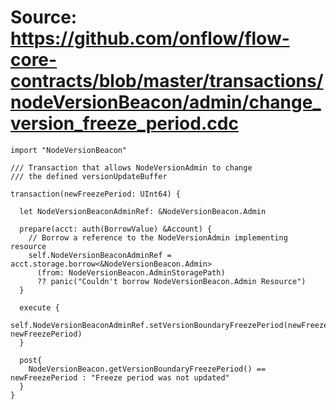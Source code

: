 # Source: https://github.com/onflow/flow-core-contracts/blob/master/transactions/nodeVersionBeacon/admin/change_version_freeze_period.cdc

```
import "NodeVersionBeacon"

/// Transaction that allows NodeVersionAdmin to change
/// the defined versionUpdateBuffer

transaction(newFreezePeriod: UInt64) {

  let NodeVersionBeaconAdminRef: &NodeVersionBeacon.Admin

  prepare(acct: auth(BorrowValue) &Account) {
    // Borrow a reference to the NodeVersionAdmin implementing resource
    self.NodeVersionBeaconAdminRef = acct.storage.borrow<&NodeVersionBeacon.Admin>
      (from: NodeVersionBeacon.AdminStoragePath)
      ?? panic("Couldn't borrow NodeVersionBeacon.Admin Resource")
  }

  execute {
    self.NodeVersionBeaconAdminRef.setVersionBoundaryFreezePeriod(newFreezePeriod: newFreezePeriod)
  }

  post{
    NodeVersionBeacon.getVersionBoundaryFreezePeriod() == newFreezePeriod : "Freeze period was not updated"
  }
}

```